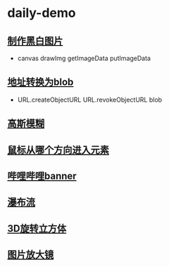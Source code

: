 # daily-demo

## [制作黑白图片](src/blackAndWhitePictures/index.html)
- canvas drawImg getImageData putImageData

## [地址转换为blob](src/fileAndUrlBlob/index.html)
- URL.createObjectURL URL.revokeObjectURL blob

## [高斯模糊](src/gaussBlur/index.html)

## [鼠标从哪个方向进入元素](src/mousePosition/index.html)

## [哔哩哔哩banner](src/bilibiliBanner/index.html)

## [瀑布流](src/waterfall/index.html)

## [3D旋转立方体](src/3d旋转立方体/index.html)

## [图片放大镜](src/图片放大镜/index.html)